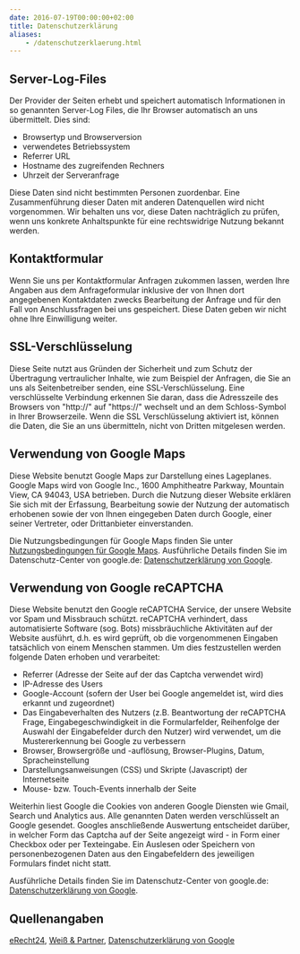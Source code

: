 ```yaml
---
date: 2016-07-19T00:00:00+02:00
title: Datenschutzerklärung
aliases:
    - /datenschutzerklaerung.html
---
```


## Server-Log-Files

Der Provider der Seiten erhebt und speichert automatisch Informationen in so genannten Server-Log Files,
die Ihr Browser automatisch an uns übermittelt. Dies sind:

- Browsertyp und Browserversion
- verwendetes Betriebssystem
- Referrer URL
- Hostname des zugreifenden Rechners
- Uhrzeit der Serveranfrage

Diese Daten sind nicht bestimmten Personen zuordenbar. Eine Zusammenführung dieser Daten mit
anderen Datenquellen wird nicht vorgenommen. Wir behalten uns vor, diese Daten nachträglich zu
prüfen, wenn uns konkrete Anhaltspunkte für eine rechtswidrige Nutzung bekannt werden.

## Kontaktformular

Wenn Sie uns per Kontaktformular Anfragen zukommen lassen, werden Ihre Angaben aus dem
Anfrageformular inklusive der von Ihnen dort angegebenen Kontaktdaten zwecks Bearbeitung der
Anfrage und für den Fall von Anschlussfragen bei uns gespeichert. Diese Daten geben wir nicht ohne Ihre
Einwilligung weiter.

## SSL-Verschlüsselung

Diese Seite nutzt aus Gründen der Sicherheit und zum Schutz der Übertragung vertraulicher Inhalte, wie
zum Beispiel der Anfragen, die Sie an uns als Seitenbetreiber senden, eine SSL-Verschlüsselung. Eine
verschlüsselte Verbindung erkennen Sie daran, dass die Adresszeile des Browsers von "http://" auf
"https://" wechselt und an dem Schloss-Symbol in Ihrer Browserzeile.
Wenn die SSL Verschlüsselung aktiviert ist, können die Daten, die Sie an uns übermitteln, nicht von
Dritten mitgelesen werden.

## Verwendung von Google Maps

Diese Website benutzt Google Maps zur Darstellung eines Lageplanes.
Google Maps wird von Google Inc., 1600 Amphitheatre Parkway, Mountain View, CA 94043, USA betrieben.
Durch die Nutzung dieser Website erklären Sie sich mit der Erfassung,
Bearbeitung sowie der Nutzung der automatisch erhobenen sowie der von Ihnen eingegeben Daten durch Google,
einer seiner Vertreter, oder Drittanbieter einverstanden.

Die Nutzungsbedingungen für Google Maps finden Sie unter
[Nutzungsbedingungen für Google Maps](http://www.google.com/intl/de_de/help/terms_maps.html).
Ausführliche Details finden Sie im Datenschutz-Center von google.de:
[Datenschutzerklärung von Google](https://www.google.de/intl/de/policies/privacy/).

## Verwendung von Google reCAPTCHA

Diese Website benutzt den Google reCAPTCHA Service, der unsere Website vor Spam und Missbrauch schützt.
reCAPTCHA verhindert, dass automatisierte Software (sog. Bots) missbräuchliche Aktivitäten
auf der Website ausführt, d.h. es wird geprüft, ob die vorgenommenen Eingaben tatsächlich
von einem Menschen stammen. Um dies festzustellen werden folgende Daten erhoben und verarbeitet:

- Referrer (Adresse der Seite auf der das Captcha verwendet wird)
- IP-Adresse des Users
- Google-Account (sofern der User bei Google angemeldet ist, wird dies erkannt und zugeordnet)
- Das Eingabeverhalten des Nutzers (z.B. Beantwortung der reCAPTCHA Frage, Eingabegeschwindigkeit in die Formularfelder, Reihenfolge der Auswahl der Eingabefelder durch den Nutzer) wird verwendet, um die Mustererkennung bei Google zu verbessern
- Browser, Browsergröße und -auflösung, Browser-Plugins, Datum, Spracheinstellung
- Darstellungsanweisungen (CSS) und Skripte (Javascript) der Internetseite
- Mouse- bzw. Touch-Events innerhalb der Seite

Weiterhin liest Google die Cookies von anderen Google Diensten wie Gmail, Search und Analytics aus.
Alle genannten Daten werden verschlüsselt an Google gesendet.
Googles anschließende Auswertung entscheidet darüber, in welcher Form das Captcha auf der Seite angezeigt
wird - in Form einer Checkbox oder per Texteingabe.
Ein Auslesen oder Speichern von personenbezogenen Daten aus den Eingabefeldern des jeweiligen Formulars findet nicht statt.

Ausführliche Details finden Sie im Datenschutz-Center von google.de:
[Datenschutzerklärung von Google](https://www.google.de/intl/de/policies/privacy/).


## Quellenangaben

[eRecht24](https://www.e-recht24.de/muster-datenschutzerklaerung.html),
[Weiß & Partner](https://www.ratgeberrecht.eu/leistungen/muster-datenschutzerklaerung.html),
[Datenschutzerklärung von Google](https://www.google.de/intl/de/policies/privacy/)
